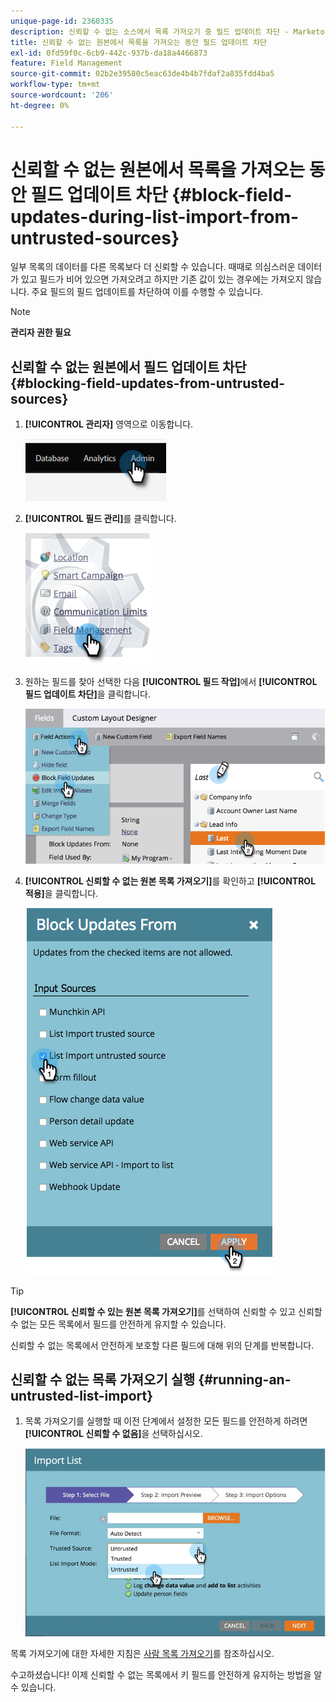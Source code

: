 ```yaml
---
unique-page-id: 2360335
description: 신뢰할 수 없는 소스에서 목록 가져오기 중 필드 업데이트 차단 - Marketo 문서 - 제품 설명서
title: 신뢰할 수 없는 원본에서 목록을 가져오는 동안 필드 업데이트 차단
exl-id: 0fd59f0c-6cb9-442c-937b-da18a4466873
feature: Field Management
source-git-commit: 02b2e39580c5eac63de4b4b7fdaf2a835fdd4ba5
workflow-type: tm+mt
source-wordcount: '206'
ht-degree: 0%

---
```


# 신뢰할 수 없는 원본에서 목록을 가져오는 동안 필드 업데이트 차단 {#block-field-updates-during-list-import-from-untrusted-sources}

일부 목록의 데이터를 다른 목록보다 더 신뢰할 수 있습니다. 때때로 의심스러운 데이터가 있고 필드가 비어 있으면 가져오려고 하지만 기존 값이 있는 경우에는 가져오지 않습니다. 주요 필드의 필드 업데이트를 차단하여 이를 수행할 수 있습니다.

>[!NOTE]
>
>**관리자 권한 필요**

## 신뢰할 수 없는 원본에서 필드 업데이트 차단 {#blocking-field-updates-from-untrusted-sources}

1. **[!UICONTROL 관리자]** 영역으로 이동합니다.

   ![](assets/blocking-field-updates-from-untrusted-sources-1.png)

1. **[!UICONTROL 필드 관리]**&#x200B;를 클릭합니다.

   ![](assets/blocking-field-updates-from-untrusted-sources-2.png)

1. 원하는 필드를 찾아 선택한 다음 **[!UICONTROL 필드 작업]**&#x200B;에서 **[!UICONTROL 필드 업데이트 차단]**&#x200B;을 클릭합니다.

   ![](assets/blocking-field-updates-from-untrusted-sources-3.png)

1. **[!UICONTROL 신뢰할 수 없는 원본 목록 가져오기]**&#x200B;를 확인하고 **[!UICONTROL 적용]**&#x200B;을 클릭합니다.

   ![](assets/blocking-field-updates-from-untrusted-sources-4.png)

>[!TIP]
>
>**[!UICONTROL 신뢰할 수 있는 원본 목록 가져오기]**&#x200B;를 선택하여 신뢰할 수 있고 신뢰할 수 없는 모든 목록에서 필드를 안전하게 유지할 수 있습니다.

신뢰할 수 없는 목록에서 안전하게 보호할 다른 필드에 대해 위의 단계를 반복합니다.

## 신뢰할 수 없는 목록 가져오기 실행 {#running-an-untrusted-list-import}

1. 목록 가져오기를 실행할 때 이전 단계에서 설정한 모든 필드를 안전하게 하려면 **[!UICONTROL 신뢰할 수 없음]**&#x200B;을 선택하십시오.

   ![](assets/blocking-field-updates-from-untrusted-sources-5.png)

목록 가져오기에 대한 자세한 지침은 [사람 목록 가져오기](/help/marketo/getting-started/quick-wins/import-a-list-of-people.md)를 참조하십시오.

수고하셨습니다! 이제 신뢰할 수 없는 목록에서 키 필드를 안전하게 유지하는 방법을 알 수 있습니다.
